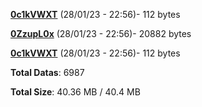 [**0c1kVWXT**](/data/0c1kVWXT.txt) (28/01/23 - 22:56)- 112 bytes

[**0ZzupL0x**](/data/0ZzupL0x.txt) (28/01/23 - 22:56)- 20882 bytes

[**0c1kVWXT**](/data/0c1kVWXT.txt) (28/01/23 - 22:56)- 112 bytes

**Total Datas**: 6987

**Total Size**: 40.36 MB / 40.4 MB